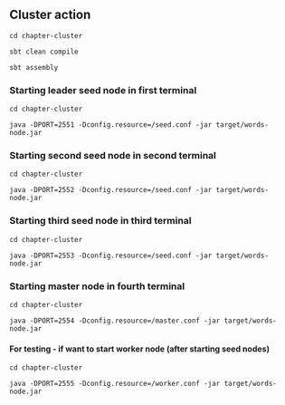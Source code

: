 ## Cluster action

`cd chapter-cluster`

`sbt clean compile`

`sbt assembly`

### Starting leader seed node in first terminal

`cd chapter-cluster`

`java -DPORT=2551 -Dconfig.resource=/seed.conf -jar target/words-node.jar`

### Starting second seed node in second terminal

`cd chapter-cluster`

`java -DPORT=2552 -Dconfig.resource=/seed.conf -jar target/words-node.jar`

### Starting third seed node in third terminal

`cd chapter-cluster`

`java -DPORT=2553 -Dconfig.resource=/seed.conf -jar target/words-node.jar`

### Starting master node in fourth terminal

`cd chapter-cluster`

`java -DPORT=2554 -Dconfig.resource=/master.conf -jar target/words-node.jar`




#### For testing - if want to start worker node (after starting seed nodes)

`cd chapter-cluster`

`java -DPORT=2555 -Dconfig.resource=/worker.conf -jar target/words-node.jar`